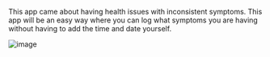 This app came about having health issues with inconsistent symptoms. This app will be an easy way where you can log what symptoms you are having without having to add the time and date yourself.

![image](https://github.com/user-attachments/assets/b0d97a20-5214-4468-b40e-ce3ebd2bb192)